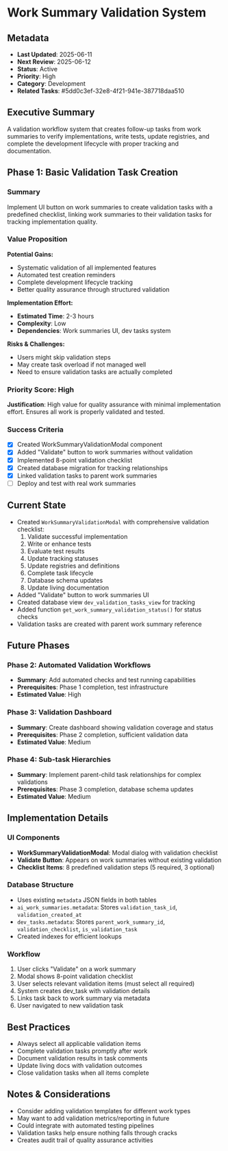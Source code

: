 # Work Summary Validation System

## Metadata
- **Last Updated**: 2025-06-11
- **Next Review**: 2025-06-12
- **Status**: Active
- **Priority**: High
- **Category**: Development
- **Related Tasks**: #5dd0c3ef-32e8-4f21-941e-387718daa510

## Executive Summary
A validation workflow system that creates follow-up tasks from work summaries to verify implementations, write tests, update registries, and complete the development lifecycle with proper tracking and documentation.

## Phase 1: Basic Validation Task Creation

### Summary
Implement UI button on work summaries to create validation tasks with a predefined checklist, linking work summaries to their validation tasks for tracking implementation quality.

### Value Proposition
**Potential Gains:**
- Systematic validation of all implemented features
- Automated test creation reminders
- Complete development lifecycle tracking
- Better quality assurance through structured validation

**Implementation Effort:**
- **Estimated Time**: 2-3 hours
- **Complexity**: Low
- **Dependencies**: Work summaries UI, dev tasks system

**Risks & Challenges:**
- Users might skip validation steps
- May create task overload if not managed well
- Need to ensure validation tasks are actually completed

### Priority Score: High
**Justification**: High value for quality assurance with minimal implementation effort. Ensures all work is properly validated and tested.

### Success Criteria
- [x] Created WorkSummaryValidationModal component
- [x] Added "Validate" button to work summaries without validation
- [x] Implemented 8-point validation checklist
- [x] Created database migration for tracking relationships
- [x] Linked validation tasks to parent work summaries
- [ ] Deploy and test with real work summaries

## Current State
- Created `WorkSummaryValidationModal` with comprehensive validation checklist:
  1. Validate successful implementation
  2. Write or enhance tests
  3. Evaluate test results
  4. Update tracking statuses
  5. Update registries and definitions
  6. Complete task lifecycle
  7. Database schema updates
  8. Update living documentation
- Added "Validate" button to work summaries UI
- Created database view `dev_validation_tasks_view` for tracking
- Added function `get_work_summary_validation_status()` for status checks
- Validation tasks are created with parent work summary reference

## Future Phases

### Phase 2: Automated Validation Workflows
- **Summary**: Add automated checks and test running capabilities
- **Prerequisites**: Phase 1 completion, test infrastructure
- **Estimated Value**: High

### Phase 3: Validation Dashboard
- **Summary**: Create dashboard showing validation coverage and status
- **Prerequisites**: Phase 2 completion, sufficient validation data
- **Estimated Value**: Medium

### Phase 4: Sub-task Hierarchies
- **Summary**: Implement parent-child task relationships for complex validations
- **Prerequisites**: Phase 3 completion, database schema updates
- **Estimated Value**: Medium

## Implementation Details

### UI Components
- **WorkSummaryValidationModal**: Modal dialog with validation checklist
- **Validate Button**: Appears on work summaries without existing validation
- **Checklist Items**: 8 predefined validation steps (5 required, 3 optional)

### Database Structure
- Uses existing `metadata` JSON fields in both tables
- `ai_work_summaries.metadata`: Stores `validation_task_id`, `validation_created_at`
- `dev_tasks.metadata`: Stores `parent_work_summary_id`, `validation_checklist`, `is_validation_task`
- Created indexes for efficient lookups

### Workflow
1. User clicks "Validate" on a work summary
2. Modal shows 8-point validation checklist
3. User selects relevant validation items (must select all required)
4. System creates dev_task with validation details
5. Links task back to work summary via metadata
6. User navigated to new validation task

## Best Practices
- Always select all applicable validation items
- Complete validation tasks promptly after work
- Document validation results in task comments
- Update living docs with validation outcomes
- Close validation tasks when all items complete

## Notes & Considerations
- Consider adding validation templates for different work types
- May want to add validation metrics/reporting in future
- Could integrate with automated testing pipelines
- Validation tasks help ensure nothing falls through cracks
- Creates audit trail of quality assurance activities